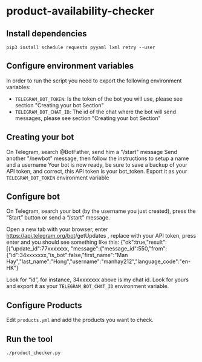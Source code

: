 # product-availability-checker

## Install  dependencies

`pip3 install schedule requests pyyaml lxml retry --user`

## Configure environment variables

In order to run the script you need to export the following environment variables:

* `TELEGRAM_BOT_TOKEN`: Is the token of the bot you will use, please see section "Creating your bot Section"
* `TELEGRAM_BOT_CHAT_ID`: The id of the chat where the bot will send messages, please see section "Creating your bot Section"

## Creating your bot

On Telegram, search @BotFather, send him a "/start" message
Send another "/newbot" message, then follow the instructions to setup a name and a username
Your bot is now ready, be sure to save a backup of your API token, and correct, this API token is your bot_token.
Export it as your `TELEGRAM_BOT_TOKEN` environment variable

## Configure bot

On Telegram, search your bot (by the username you just created), press the “Start” button or send a “/start” message.

Open a new tab with your browser, enter https://api.telegram.org/bot<yourtoken>/getUpdates , replace <yourtoken> with your API token, press enter and you should see something like this:
{"ok":true,"result":[{"update_id":77xxxxxxx,
"message":{"message_id":550,"from":{"id":34xxxxxxx,"is_bot":false,"first_name":"Man Hay","last_name":"Hong","username":"manhay212","language_code":"en-HK"}

Look for “id”, for instance, 34xxxxxxx above is my chat id. Look for yours and export it as your `TELEGRAM_BOT_CHAT_ID` environment variable.

## Configure Products

Edit `products.yml` and add the products you want to check.

## Run the tool

`./product_checker.py`
